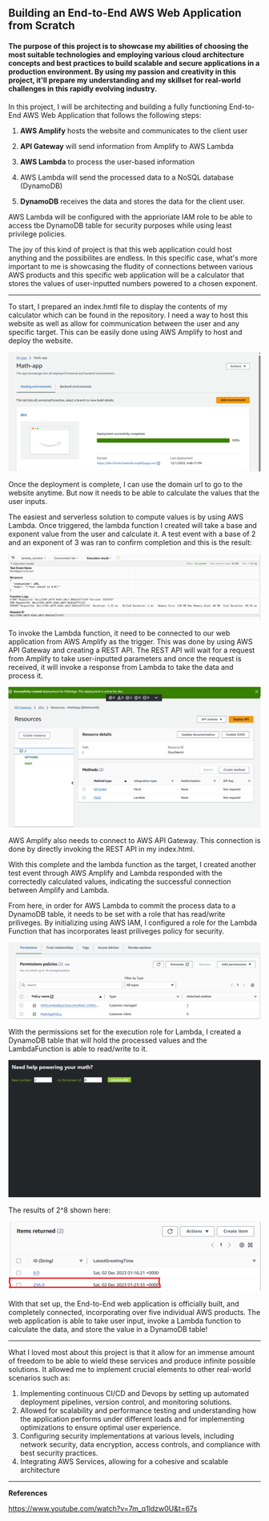 ## Building an End-to-End AWS Web Application from Scratch
#### The purpose of this project is to showcase my abilities of choosing the most suitable technologies and employing various cloud architecture concepts and best practices to build scalable and secure applications in a production environment. By using my passion and creativity in this project, it'll prepare my understanding and my skillset for real-world challenges in this rapidly evolving industry.

In this project, I will be architecting and building a fully functioning End-to-End AWS Web Application that follows the following steps:

1. **AWS Amplify** hosts the website and communicates to the client user
   
2. **API Gateway** will send information from Amplify to AWS Lambda
   
3. **AWS Lambda** to process the user-based information
   
4. AWS Lambda will send the processed data to a NoSQL database (DynamoDB)
 
5. **DynamoDB** receives the data and stores the data for the client user.

AWS Lambda will be configured with the apprioriate IAM role to be able to access tbe DynamoDB table for security purposes while using least privilege policies.

The joy of this kind of project is that this web application could host anything and the possibilites are endless. 
In this specific case, what's more important to me is showcasing the fludity of connections between various AWS products and this specific web application will be a calculator that stores 
the values of user-inputted numbers powered to a chosen exponent.

-----
To start, I prepared an index.hmtl file to display the contents of my calculator which can be found in the repository. I need a way to host this website as well as allow for communication 
between the user and any specific target. This can be easily done using AWS Amplify to host and deploy the website.

![alt text](https://github.com/Seanhui2000/AWS-Projects/blob/main/web-app/Screenshots/Amplify-Deployment.png)

Once the deployment is complete, I can use the domain url to go to the website anytime. But now it needs to be able to calculate the values that the user inputs.

The easiest and serverless solution to compute values is by using AWS Lambda. Once triggered, the lambda function I created will take a base and exponent value from the user and calculate it. 
A test event with a base of 2 and an exponent of 3 was ran to confirm completion and this is the result:

![alt text](https://github.com/Seanhui2000/AWS-Projects/blob/main/web-app/Screenshots/TestingLambdaResults.png)

To invoke the Lambda function, it need to be connected to our web application from AWS Amplify as the trigger. This was done by using AWS API Gateway and creating a REST API. 
The REST API will wait for a request from Amplify to take user-inputted parameters and once the request is received, it will invoke a response from Lambda to take the data and process it.

![alt text](https://github.com/Seanhui2000/AWS-Projects/blob/main/web-app/Screenshots/deploying-API.png)

AWS Amplify also needs to connect to AWS API Gateway. This connection is done by directly invoking the REST API in my index.html.

With this complete and the lambda function as the target, I created another test event through AWS Amplify and Lambda responded with the correctedly calculated values, indicating the successful connection between Amplify and Lambda.

From here, in order for AWS Lambda to commit the process data to a DynamoDB table, it needs to be set with a role that has read/write priliveges. 
By initializing using AWS IAM, I configured a role for the Lambda Function that has incorporates least priliveges policy for security. 

![alt text](https://github.com/Seanhui2000/AWS-Projects/blob/main/web-app/Screenshots/IAMPolicyCreation.png)

With the permissions set for the execution role for Lambda,  I created a DynamoDB table that will hold the processed values and the LambdaFunction is able to read/write to it.

![alt text](https://github.com/Seanhui2000/AWS-Projects/blob/main/web-app/Screenshots/web-app-launched.png)

The results of 2^8 shown here: 

![alt text](https://github.com/Seanhui2000/AWS-Projects/blob/main/web-app/Screenshots/value-saved-dynamo.png)

With that set up, the End-to-End web application is officially built, and completely connected, incorporating over five individual AWS products. The web application is able to take user input, invoke a Lambda function to calculate the data, and store the value in a DynamoDB table! 

-----

What I loved most about this project is that it allow for an immense amount of freedom to be able to wield these services and produce infinite possible solutions. It allowed me to implement crucial elements to other real-world scenarios such as:

1. Implementing continuous CI/CD and Devops by setting up automated deployment pipelines, version control, and monitoring solutions.
2. Allowed for scalability and performance testing and understanding how the application performs under different loads and for implementing optimizations to ensure optimal user experience.
3. Configuring security implementations at various levels, including network security, data encryption, access controls, and compliance with best security practices.
4. Integrating AWS Services, allowing for a cohesive and scalable architecture

-----
**References**

https://www.youtube.com/watch?v=7m_q1ldzw0U&t=67s
